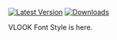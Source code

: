 [![Latest Version](https://img.shields.io/github/v/release/MadMaxChow/openfonts?style=for-the-badge&label=Release&labelColor=04B1CC&color=9A4EE6)](https://github.com/MadMaxChow/openfonts/releases)  [![Downloads](https://img.shields.io/github/downloads/MadMaxChow/openfonts/total?style=for-the-badge&labelColor=04B1CC&color=9A4EE6)](https://github.com/MadMaxChow/openfonts/releases)

VLOOK Font Style is here.

